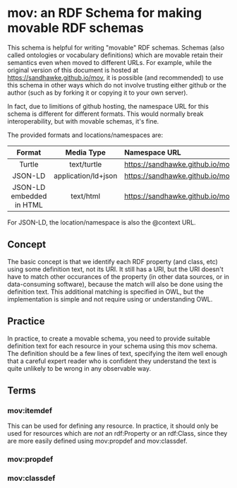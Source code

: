 # mov: an RDF Schema for making movable RDF schemas

This schema is helpful for writing "movable" RDF schemas. Schemas (also called ontologies or vocabulary definitions) which are movable retain their semantics even when moved to different URLs.  For example, while the original version of this document is hosted at <https://sandhawke.github.io/mov>, it is possible (and recommended) to use this schema in other ways which do not involve trusting either github or the author (such as by forking it or copying it to your own server).

In fact, due to limitions of github hosting, the namespace URL for this schema is different for different formats.  This would normally break interoperability, but with movable schemas, it's fine.

The provided formats and locations/namespaces are:

|Format|Media Type|Namespace URL|
|:----:|:---:|:------------|
|Turtle|text/turtle|<https://sandhawke.github.io/mov/schema.ttl#>
|JSON-LD|application/ld+json|<https://sandhawke.github.io/mov/schema.jsonld#>
|JSON-LD embedded in HTML|text/html|<https://sandhawke.github.io/mov#>

For JSON-LD, the location/namespace is also the @context URL.

## Concept

The basic concept is that we identify each RDF property (and class, etc) using some definition text, not its URI. It still has a URI, but the URI doesn't have to match other occurances of the property (in other data sources, or in data-consuming software), because the match will also be done using the definition text.  This additional matching is specified in OWL, but the implementation is simple and not require using or understanding OWL.

## Practice

In practice, to create a movable schema, you need to provide suitable definition text for each resource in your schema using this mov schema.  The definition should be a few lines of text, specifying the item well enough that a careful expert reader who is confident they understand the text is quite unlikely to be wrong in any observable way.

## Terms

### mov:itemdef

This can be used for defining any resource.  In practice, it should only be used for resources which are _not_ an rdf:Property or an rdf:Class, since they are more easily defined using mov:propdef and mov:classdef.


### mov:propdef

### mov:classdef

<script type="application/ld+json">
// schema.jsonld should be copied here
</script>